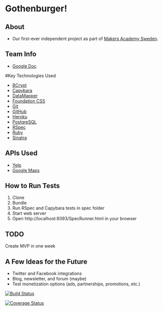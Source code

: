 # Gothenburger!

## About

* Our first-ever independent project as part of [Makers Academy Sweden](http://www.makersacademy.se/).

## Team Info

* [Google Doc]( https://docs.google.com/document/d/1lqSd_v7L4zizIBrDgP6NOSHLGth5dR7XdDk3gy_O2Fs/edit#)

#Key Technologies Used

* [BCrypt](https://en.wikipedia.org/wiki/Bcrypt)
* [Capybara](https://github.com/jnicklas/capybara)
* [DataMapper](http://datamapper.org/)
* [Foundation CSS](http://foundation.zurb.com/)
* [Git](https://git-scm.com/)
* [GitHub](https://github.com/)
* [Heroku](https://www.heroku.com/)
* [PostgreSQL](http://www.postgresql.org/)
* [RSpec](http://rspec.info/)
* [Ruby](https://www.ruby-lang.org/en/)
* [Sinatra](http://www.sinatrarb.com/)

## APIs Used

* [Yelp](https://www.yelp.com/developers/documentation/v2/overview)
* [Google Maps](https://developers.google.com/maps/?hl=en)

## How to Run Tests

1) Clone
2) Bundle
3) Run RSpec and Capybara tests in spec folder
4) Start web server
5) Open http://localhost:9393/SpecRunner.html in your browser

## TODO

Create MVP in one week

## A Few Ideas for the Future

* Twitter and Facebook integrations
* Blog, newsletter, and forum (maybe)
* Test monetization options (ads, partnerships, promotions, etc.)

[![Build Status](https://travis-ci.org/gustafr/gothenburger.svg?branch=master)](https://travis-ci.org/gustafr/gothenburger)

[![Coverage Status](https://coveralls.io/repos/gustafr/gothenburger/badge.svg?branch=master&service=github)](https://coveralls.io/github/gustafr/gothenburger?branch=master)
